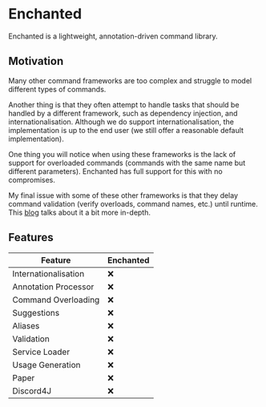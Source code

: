 # Enchanted

Enchanted is a lightweight, annotation-driven command library.

## Motivation

Many other command frameworks are too complex and struggle to model different types of commands.

Another thing is that they often attempt to handle tasks that should be handled by a different
framework, such as dependency injection, and internationalisation. Although we do support
internationalisation, the implementation is up to the end user (we still offer a reasonable default
implementation).

One thing you will notice when using these frameworks is the lack of support for overloaded
commands (commands with the same name but different parameters). Enchanted has full support for
this with no compromises.

My final issue with some of these other frameworks is that they delay command validation (verify
overloads, command names, etc.) until runtime. This
[blog](https://blog.softwaremill.com/the-case-against-annotations-4b2fb170ed67) talks about it a bit
more in-depth.

## Features

| Feature              | Enchanted |
|----------------------|-----------|
| Internationalisation | ❌         |
| Annotation Processor | ❌         |
| Command Overloading  | ❌         |
| Suggestions          | ❌         |
| Aliases              | ❌         |
| Validation           | ❌         |
| Service Loader       | ❌         |
| Usage Generation     | ❌         |
| Paper                | ❌         |
| Discord4J            | ❌         |
